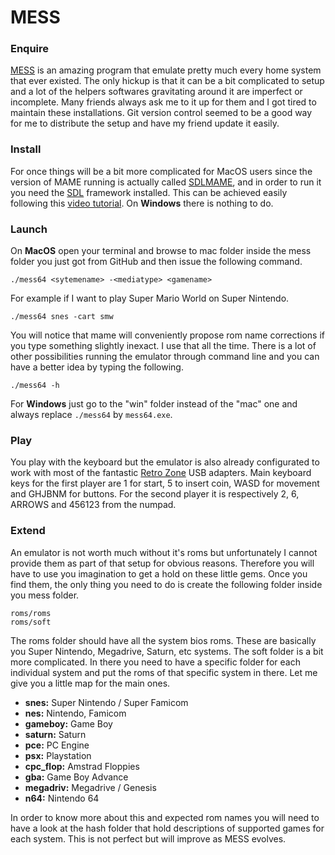 # MESS

### Enquire

[MESS](http://http://mess.org) is an amazing program that emulate pretty much every home system that ever existed. The only hickup is that it can be a bit complicated to setup and a lot of the helpers softwares gravitating around it are imperfect or incomplete. Many friends always ask me to it up for them and I got tired to maintain these installations. Git version control seemed to be a good way for me to distribute the setup and have my friend update it easily.

### Install

For once things will be a bit more complicated for MacOS users since the version of MAME running is actually called [SDLMAME](http://rbelmont.mameworld.info/?page_id=163), and in order to run it you need the [SDL](http://www.libsdl.org/) framework installed. This can be achieved easily following this [video tutorial](http://youtu.be/K6xyO-poAZU?t=30s). On **Windows** there is nothing to do.

### Launch

On **MacOS** open your terminal and browse to mac folder inside the mess folder you just got from GitHub and then issue the following command.

```
./mess64 <sytemename> -<mediatype> <gamename>
```

For example if I want to play Super Mario World on Super Nintendo.

```
./mess64 snes -cart smw
```

You will notice that mame will conveniently propose rom name corrections if you type something slightly inexact. I use that all the time. There is a lot of other possibilities running the emulator through command line and you can have a better idea by typing the following.

```
./mess64 -h
```

For **Windows** just go to the "win" folder instead of the "mac" one and always replace `./mess64` by `mess64.exe`.

### Play

You play with the keyboard but the emulator is also already configurated to work with most of the fantastic [Retro Zone](http://www.retrousb.com) USB adapters. Main keyboard keys for the first player are 1 for start, 5 to insert coin, WASD for movement and GHJBNM for buttons. For the second player it is respectively 2, 6, ARROWS and 456123 from the numpad.

### Extend

An emulator is not worth much without it's roms but unfortunately I cannot provide them as part of that setup for obvious reasons. Therefore you will have to use you imagination to get a hold on these little gems. Once you find them, the only thing you need to do is create the following folder inside you mess folder.

```
roms/roms
roms/soft
```
The roms folder should have all the system bios roms. These are basically you Super Nintendo, Megadrive, Saturn, etc systems. The soft folder is a bit more complicated.
In there you need to have a specific folder for each individual system and put the roms of that specific system in there. Let me give you a little map for the main ones.

* **snes:** Super Nintendo / Super Famicom
* **nes:** Nintendo, Famicom
* **gameboy:** Game Boy
* **saturn:** Saturn
* **pce:** PC Engine
* **psx:** Playstation
* **cpc_flop:** Amstrad Floppies
* **gba:** Game Boy Advance
* **megadriv:** Megadrive / Genesis
* **n64:** Nintendo 64

In order to know more about this and expected rom names you will need to have a look at the hash folder that hold descriptions of supported games for each system. This is not perfect but will improve as MESS evolves.